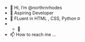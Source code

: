 - 👋 Hi, I’m @northrnrhodes
- 👀 Aspiring Developer
- 🌱 FLuent in HTML , CSS, Python  <a href="https://emoji.gg/emoji/1887_python"><img src="https://cdn3.emoji.gg/emojis/1887_python.png" width="15px" height="15px" alt="python"></a>
- - 💞️ 
- 📫 How to reach me ...

<!---
northrnrhodes/northrnrhodes is a ✨ special ✨ repository because its `README.md` (this file) appears on your GitHub profile.
You can click the Preview link to take a look at your changes.
--->
